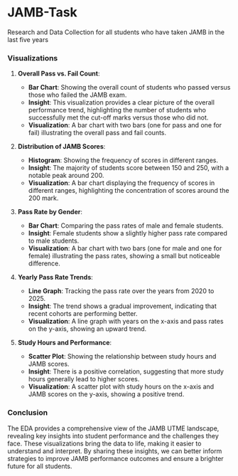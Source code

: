 # JAMB-Task
Research and Data Collection for all students who have taken JAMB in the last five years

### Visualizations

1. **Overall Pass vs. Fail Count**:
   - **Bar Chart**: Showing the overall count of students who passed versus those who failed the JAMB exam.
   - **Insight**: This visualization provides a clear picture of the overall performance trend, highlighting the number of students who successfully met the cut-off marks versus those who did not.
   - **Visualization**: A bar chart with two bars (one for pass and one for fail) illustrating the overall pass and fail counts.

2. **Distribution of JAMB Scores**:
   - **Histogram**: Showing the frequency of scores in different ranges.
   - **Insight**: The majority of students score between 150 and 250, with a notable peak around 200.
   - **Visualization**: A bar chart displaying the frequency of scores in different ranges, highlighting the concentration of scores around the 200 mark.

3. **Pass Rate by Gender**:
   - **Bar Chart**: Comparing the pass rates of male and female students.
   - **Insight**: Female students show a slightly higher pass rate compared to male students.
   - **Visualization**: A bar chart with two bars (one for male and one for female) illustrating the pass rates, showing a small but noticeable difference.

4. **Yearly Pass Rate Trends**:
   - **Line Graph**: Tracking the pass rate over the years from 2020 to 2025.
   - **Insight**: The trend shows a gradual improvement, indicating that recent cohorts are performing better.
   - **Visualization**: A line graph with years on the x-axis and pass rates on the y-axis, showing an upward trend.

5. **Study Hours and Performance**:
   - **Scatter Plot**: Showing the relationship between study hours and JAMB scores.
   - **Insight**: There is a positive correlation, suggesting that more study hours generally lead to higher scores.
   - **Visualization**: A scatter plot with study hours on the x-axis and JAMB scores on the y-axis, showing a positive trend.

### Conclusion

The EDA provides a comprehensive view of the JAMB UTME landscape, revealing key insights into student performance and the challenges they face. These visualizations bring the data to life, making it easier to understand and interpret. By sharing these insights, we can better inform strategies to improve JAMB performance outcomes and ensure a brighter future for all students.
